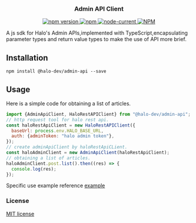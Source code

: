 <h3 align="center">Admin API Client</h3>

<p align="center">
  <a href="https://www.npmjs.com/package/@halo-dev/admin-api">
    <img src="https://img.shields.io/npm/v/@halo-dev/admin-api.svg" alt="npm version"/>
  </a>
  <a href="https://www.npmjs.com/package/@halo-dev/admin-api">
      <img alt="npm" src="https://img.shields.io/npm/dm/@halo-dev/admin-api" alt="Downloads"/>
  </a>
  <a href="https://github.com/halo-dev/js-sdk/blob/master/packages/admin-api/package.json">
      <img alt="node-current" src="https://img.shields.io/node/v/@halo-dev/admin-api?color=blue">
  </a>
  <a href="https://github.com/halo-dev/js-sdk/blob/master/LICENSE">
    <img alt="NPM" src="https://img.shields.io/npm/l/@halo-dev/admin-api" alt="LICENSE">
  </a>
</p>

<p>A js sdk for Halo's Admin APIs,implemented with TypeScript,encapsulating parameter types and return value types to make the use of API more brief.</p>

## Installation

```shell
npm install @halo-dev/admin-api --save
```

## Usage

Here is a simple code for obtaining a list of articles.

```javascript
import {AdminApiClient, HaloRestAPIClient} from "@halo-dev/admin-api";
// http request tool for halo rest api.
const haloRestApiClient = new HaloRestAPIClient({
  baseUrl: process.env.HALO_BASE_URL,
  auth: {adminToken: "halo admin token"},
});
// create adminApiClient by haloRestApiCLient.
const haloAdminClient = new AdminApiClient(haloRestApiClient);
// obtaining a list of articles.
haloAdminClient.post.list().then((res) => {
  console.log(res);
});
```

Specific use example reference [example](https://github.com/halo-dev/js-sdk/tree/master/example)

### License

[MIT license](/LICENSE)
